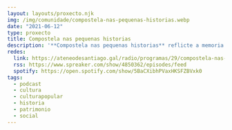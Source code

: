 ```yaml
---
layout: layouts/proxecto.njk
img: /img/comunidade/compostela-nas-pequenas-historias.webp
date: "2021-06-12"
type: proxecto
title: Compostela nas pequenas historias
description: '**Compostela nas pequenas historias** reflicte a memoria viva da cidade sacada dos diversos xornais editados en Compostela nos séculos XIX e XX, dos textos dos cronistas, das lendas populares e dos contos de taberna.'
redes:
  link: https://ateneodesantiago.gal/radio/programas/29/compostela-nas-pequenas-historias
  rss: https://www.spreaker.com/show/4850362/episodes/feed
  spotify: https://open.spotify.com/show/5BaCXibhPVaxHKSFZBVxk0
tags:
  - podcast
  - cultura
  - culturapopular
  - historia
  - patrimonio
  - social
---
```

